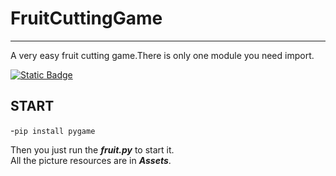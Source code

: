 # FruitCuttingGame
---
A very easy fruit cutting game.There is only one module you need import.
<br>

<a href="https://pypi.org/project/pygame/" target="_blank">
    <img src="https://img.shields.io/badge/Python-pygame-green?link=https%3A%2F%2Fpypi.org%2Fproject%2Fpygame%2F" alt="Static Badge">
</a>

##  START
-`pip install pygame`
<br>

Then you just run the ***fruit.py*** to start it.<br>
All the picture resources are in ***Assets***.


